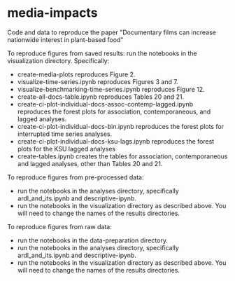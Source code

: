 # media-impacts
Code and data to reproduce the paper "Documentary films can increase nationwide interest in plant-based food"

To reproduce figures from saved results: 
run the notebooks in the visualization directory. Specifically:
- create-media-plots reproduces Figure 2.
- visualize-time-series.ipynb reproduces Figures 3 and 7.
- visualize-benchmarking-time-series.ipynb reproduces Figure 12.
- create-all-docs-table.ipynb reproduces Tables 20 and 21.
- create-ci-plot-individual-docs-assoc-contemp-lagged.ipynb reproduces the forest plots for association, contemporaneous, and lagged analyses.
- create-ci-plot-individual-docs-bin.ipynb reproduces the forest plots for interrupted time series analyses.
- create-ci-plot-individual-docs-ksu-lags.ipynb reproduces the forest plots for the KSU lagged analyses 
- create-tables.ipynb creates the tables for association, contemporaneous and lagged analyses, other than Tables 20 and 21.

To reproduce figures from pre-processed data: 
- run the notebooks in the analyses directory, specifically ardl_and_its.ipynb and descriptive-ipynb.
- run the notebooks in the visualization directory as described above. You will need to change the names of the results directories.

To reproduce figures from raw data: 
- run the notebooks in the data-preparation directory.
- run the notebooks in the analyses directory, specifically ardl_and_its.ipynb and descriptive-ipynb.
- run the notebooks in the visualization directory as described above. You will need to change the names of the results directories.

